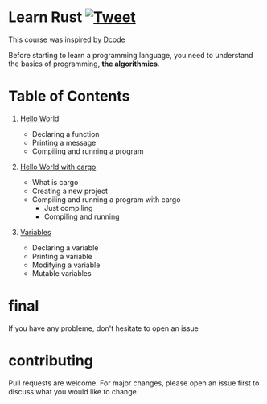 # Learn Rust [![Tweet](https://img.shields.io/twitter/url/http/shields.io.svg?style=social)](https://twitter.com/intent/tweet?url=https%3A%2F%2Fgithub.com%2FSkwalExe%2Flearn-rust&text=Started%20learning%20rust%20with%20@SkwalExe%20learn-rust%20project)
This course was inspired by [Dcode](https://www.youtube.com/watch?v=vOMJlQ5B-M0&list=PLVvjrrRCBy2JSHf9tGxGKJ-bYAN_uDCUL)

Before starting to learn a programming language, you need to understand the basics of programming, **the algorithmics**.

# Table of Contents

1. [Hello World](https://github.com/SkwalExe/learn-rust/tree/main/course/hello-world/)
    - Declaring a function
    - Printing a message
    - Compiling and running a program 

1. [Hello World with cargo](https://github.com/SkwalExe/learn-rust/tree/main/course/hello-world-cargo/)
    - What is cargo
    - Creating a new project
    - Compiling and running a program with cargo
        - Just compiling
        - Compiling and running

1. [Variables](https://github.com/SkwalExe/learn-rust/tree/main/course/variables/)
    - Declaring a variable
    - Printing a variable
    - Modifying a variable
    - Mutable variables

# final
If you have any probleme, don't hesitate to open an issue
# contributing
Pull requests are welcome. For major changes, please open an issue first to discuss what you would like to change.
